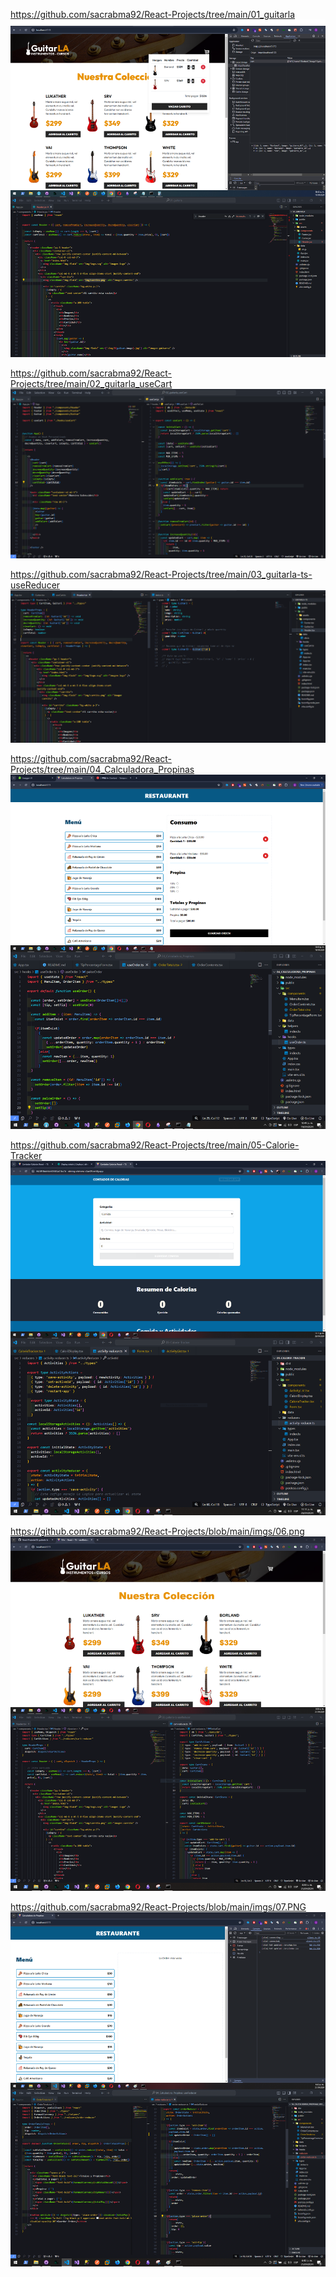 https://github.com/sacrabma92/React-Projects/tree/main/01_guitarla
<img src="./imgs/01.png">

https://github.com/sacrabma92/React-Projects/tree/main/02_guitarla_useCart
<img src="./imgs/02.png">

https://github.com/sacrabma92/React-Projects/tree/main/03_guitarla-ts-useReducer
<img src="./imgs/03.png">

https://github.com/sacrabma92/React-Projects/tree/main/04_Calculadora_Propinas
<img src="./imgs/04.png">

https://github.com/sacrabma92/React-Projects/tree/main/05-Calorie-Tracker
<img src="./imgs/05.png">

https://github.com/sacrabma92/React-Projects/blob/main/imgs/06.png
<img src="./imgs/06.png">

https://github.com/sacrabma92/React-Projects/blob/main/imgs/07.PNG
<img src="./imgs/07.png">